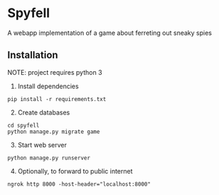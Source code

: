 # Spyfell
A webapp implementation of a game about ferreting out sneaky spies
## Installation
NOTE:  project requires python 3

1.  Install dependencies
```
pip install -r requirements.txt
```
2.  Create databases
```
cd spyfell
python manage.py migrate game
```
3.  Start web server
```
python manage.py runserver
```
4.  Optionally, to forward to public internet
```
ngrok http 8000 -host-header="localhost:8000"
```